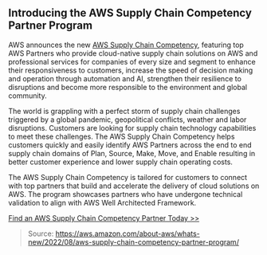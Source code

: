 ## Introducing the AWS Supply Chain Competency Partner Program

AWS announces the new [AWS Supply Chain Competency](https://aws.amazon.com/industrial/supply-chain-management/partners/), featuring top AWS Partners who provide cloud-native supply chain solutions on AWS and professional services for companies of every size and segment to enhance their responsiveness to customers, increase the speed of decision making and operation through automation and AI, strengthen their resilience to disruptions and become more responsible to the environment and global community.

The world is grappling with a perfect storm of supply chain challenges triggered by a global pandemic, geopolitical conflicts, weather and labor disruptions. Customers are looking for supply chain technology capabilities to meet these challenges. The AWS Supply Chain Competency helps customers quickly and easily identify AWS Partners across the end to end supply chain domains of Plan, Source, Make, Move, and Enable resulting in better customer experience and lower supply chain operating costs.

The AWS Supply Chain Competency is tailored for customers to connect with top partners that build and accelerate the delivery of cloud solutions on AWS. The program showcases partners who have undergone technical validation to align with AWS Well Architected Framework.

[Find an AWS Supply Chain Competency Partner Today >>](https://aws.amazon.com/industrial/supply-chain-management/partners/)

> Source: https://aws.amazon.com/about-aws/whats-new/2022/08/aws-supply-chain-competency-partner-program/